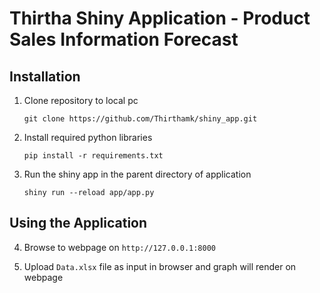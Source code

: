 # Thirtha Shiny Application - Product Sales Information Forecast

## Installation

1. Clone repository to local pc

    ```
    git clone https://github.com/Thirthamk/shiny_app.git
    ```

2. Install required python libraries

    ```
    pip install -r requirements.txt
    ```

3. Run the shiny app in the parent directory of application

    ```
    shiny run --reload app/app.py
    ```

## Using the Application

4. Browse to webpage on `http://127.0.0.1:8000`

5. Upload `Data.xlsx` file as input in browser and graph will render on webpage
